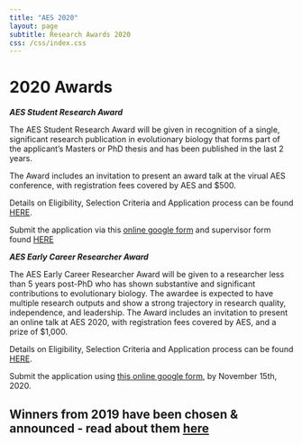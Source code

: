 ```yaml
---
title: "AES 2020"
layout: page
subtitle: Research Awards 2020
css: /css/index.css
---
```

  
# 2020 Awards

***AES Student Research Award***   

The AES Student Research Award will be given in recognition of a single, significant research publication in evolutionary biology that forms part of the applicant’s Masters or PhD thesis and has been published in the last 2 years.

The Award includes an invitation to present an award talk at the virual AES conference, with registration fees covered by AES and $500.

Details on Eligibility, Selection Criteria and Application process can be found    
[HERE](http://ausevo.github.io/docs/AES_Student_Research_Award_2020.docx).

Submit the application via this [online google form](https://docs.google.com/forms/d/1wfNtiPZlJwzrbf3MWd6py1G4xyjOeSNt4elQpRDsFPc/edit) and supervisor form found [HERE](https://docs.google.com/forms/d/1Jz-hFO0DhN_IGgO09wgdsUs1fvx9dSxviS5aX4Cml8I/edit)
    
***AES Early Career Researcher Award***   

The AES Early Career Researcher Award will be given to a researcher less than 5 years post-PhD who has shown substantive and significant contributions to evolutionary biology. The awardee is expected to have multiple research outputs and show a strong trajectory in research quality, independence, and leadership.
The Award includes an invitation to present an online talk at AES 2020, with registration fees covered by AES, and a prize of $1,000.    

Details on Eligibility, Selection Criteria and Application process can be found    
[HERE](http://ausevo.github.io/docs/AES_ECR_Award_2020.docx). 

Submit the application using [this online google form](https://docs.google.com/forms/d/1QI4ySFWZYIb-Il4fdvz6gSMF-9FpOtOFJQZboP6IQ2s/edit), by November 15th, 2020.

## Winners from 2019 have been chosen & announced - read about them [here](http://ausevo.com/2019-08-08-AES_Award_Winners/)

